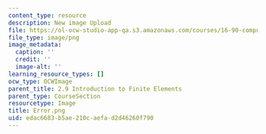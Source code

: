 ```yaml
---
content_type: resource
description: New image Upload
file: https://ol-ocw-studio-app-qa.s3.amazonaws.com/courses/16-90-computational-methods-in-aerospace-engineering-spring-2014/edac6683b5ae210caefad2d46260f790_Error.png
file_type: image/png
image_metadata:
  caption: ''
  credit: ''
  image-alt: ''
learning_resource_types: []
ocw_type: OCWImage
parent_title: 2.9 Introduction to Finite Elements
parent_type: CourseSection
resourcetype: Image
title: Error.png
uid: edac6683-b5ae-210c-aefa-d2d46260f790
---
```


